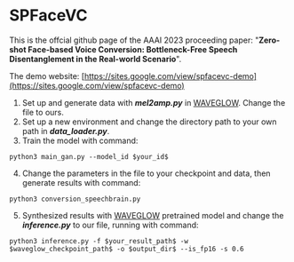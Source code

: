 # SPFaceVC

This is the offcial github page of the AAAI 2023 proceeding paper: "**Zero-shot Face-based Voice Conversion: Bottleneck-Free Speech Disentanglement in the Real-world Scenario**".

The demo website: [https://sites.google.com/view/spfacevc-demo](https://sites.google.com/view/spfacevc-demo)

1. Set up and generate data with ***mel2amp.py*** in [WAVEGLOW](https://github.com/NVIDIA/waveglow). Change the file to ours.
2. Set up a new environment and change the directory path to your own path in ***data_loader.py***.
3. Train the model with command:
```
python3 main_gan.py --model_id $your_id$
```
4. Change the parameters in the file to your checkpoint and data, then generate results with command:
```
python3 conversion_speechbrain.py
```
5. Synthesized results with [WAVEGLOW](https://github.com/NVIDIA/waveglow) pretrained model and change the ***inference.py*** to our file, running with command:
```
python3 inference.py -f $your_result_path$ -w $waveglow_checkpoint_path$ -o $output_dir$ --is_fp16 -s 0.6
```
